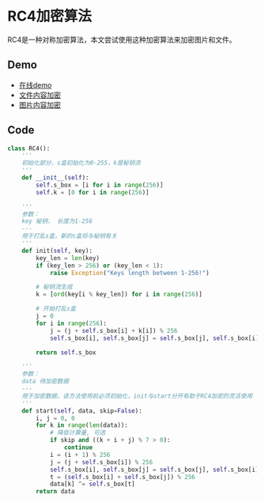 # RC4加密算法


RC4是一种对称加密算法，本文尝试使用这种加密算法来加密图片和文件。

<!--more-->

## Demo
- [在线demo](https://picrc.vercel.app/)
- [文件内容加密](https://github.com/caibingcheng/picrc)
- [图片内容加密](https://gitee.com/jerry323/RC4_picture)


## Code
```Python
class RC4():
    '''
    初始化部分，s盒初始化为0-255，k是秘钥流
    '''
    def __init__(self):
        self.s_box = [i for i in range(256)]
        self.k = [0 for i in range(256)]

    '''
    参数：
    key 秘钥， 长度为1-256
    ---
    用于打乱s盒，新的s盒将与秘钥有关
    '''
    def init(self, key):
        key_len = len(key)
        if (key_len > 256) or (key_len < 1):
            raise Exception("Keys length between 1-256!")

        # 秘钥流生成
        k = [ord(key[i % key_len]) for i in range(256)]

        # 开始打乱s盒
        j = 0
        for i in range(256):
            j = (j + self.s_box[i] + k[i]) % 256
            self.s_box[i], self.s_box[j] = self.s_box[j], self.s_box[i]

        return self.s_box

    '''
    参数：
    data 待加密数据
    ---
    用于加密数据，该方法使用前必须初始化，init与start分开有助于RC4加密的灵活使用
    '''
    def start(self, data, skip=False):
        i, j = 0, 0
        for k in range(len(data)):
            # 降低计算量, 可选
            if skip and ((k + i + j) % 7 > 0):
                continue
            i = (i + 1) % 256
            j = (j + self.s_box[i]) % 256
            self.s_box[i], self.s_box[j] = self.s_box[j], self.s_box[i]
            t = (self.s_box[i] + self.s_box[j]) % 256
            data[k] ^= self.s_box[t]
        return data
```
